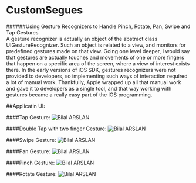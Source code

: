 CustomSegues
============
######Using Gesture Recognizers to Handle Pinch, Rotate, Pan, Swipe and Tap Gestures<br>
A gesture recognizer is actually an object of the abstract class UIGestureRecognizer. Such an object is related to a view, and monitors for predefined gestures made on that view. Going one level deeper, I would say that gestures are actually touches and movements of one or more fingers that happen on a specific area of the screen, where a view of interest exists there. In the early versions of iOS SDK, gestures recognizers were not provided to developers, so implementing such ways of interaction required a lot of manual work. Thankfully, Apple wrapped up all that manual work and gave it to developers as a single tool, and that way working with gestures became a really easy part of the iOS programming.

##Applicatin UI:

####Tap Gesture:
![Bilal ARSLAN](https://github.com/ArslanBilal/GesturesDemo/raw/master/GIFs/tap.gif)

####Double Tap with two finger Gesture:
![Bilal ARSLAN](https://github.com/ArslanBilal/GesturesDemo/raw/master/GIFs/double_tap.gif)

####Swipe Gesture:
![Bilal ARSLAN](https://github.com/ArslanBilal/GesturesDemo/raw/master/GIFs/swipe.gif)

####Pan Gesture:
![Bilal ARSLAN](https://github.com/ArslanBilal/GesturesDemo/raw/master/GIFs/pan.gif)

####Pinch Gesture:
![Bilal ARSLAN](https://github.com/ArslanBilal/GesturesDemo/raw/master/GIFs/pinch.gif)

####Rotate Gesture:
![Bilal ARSLAN](https://github.com/ArslanBilal/GesturesDemo/raw/master/GIFs/rotation.gif)
